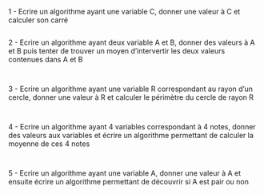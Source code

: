 
1 - Ecrire un algorithme ayant une variable C, donner une valeur à C et calculer son carré

```

```

2 - Ecrire un algorithme ayant deux variable A et B, donner des valeurs à A et B puis tenter de trouver un moyen d’intervertir les deux valeurs contenues dans A et B

```


```

3 - Ecrire un algorithme ayant une variable R correspondant au rayon d’un cercle, donner une valeur à R et calculer le périmètre du cercle de rayon R

```


```

4 - Ecrire un algorithme ayant 4 variables correspondant à 4 notes, donner des valeurs aux variables et écrire un algorithme permettant de calculer la moyenne de ces 4 notes

```


```
5 - Ecrire un algorithme ayant une variable A, donner une valeur à A et ensuite écrire un algorithme permettant de découvrir si A est pair ou non

```


```
